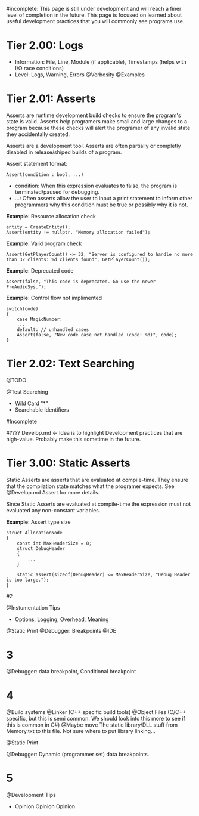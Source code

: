 #incomplete: This page is still under development and will reach a finer level of completion in the future.
This page is focused on learned about useful development practices that you will commonly see programs use.

Tier 2.00: Logs
============================================

- Information: File, Line, Module (if applicable), Timestamps (helps with I/O race conditions)
- Level: Logs, Warning, Errors
@Verbosity
@Examples

Tier 2.01: Asserts
============================================
Asserts are  runtime development build checks to ensure the program's state is valid. Asserts help programers make small and large changes to a program because these checks will alert the programer of any invalid state they accidentally created.

Asserts are a development tool. Asserts are often partially or completly disabled in release/shiped builds of a program.

Assert statement format:
```
Assert(condition : bool, ...)
``` 

* condition: When this expression evaluates to false, the program is terminated/paused for debugging.
* ...: Often asserts allow the user to input a print statement to inform other programmers why this condition must be true or possibly why it is not.


**Example**: Resource allocation check
```
entity = CreateEntity();
Assert(entity != nullptr, "Memory allocation failed");
```

**Example**: Valid program check
```
Assert(GetPlayerCount() <= 32, "Server is configured to handle no more than 32 clients: %d clients found", GetPlayerCount());
```

**Example**: Deprecated code
```
Assert(false, "This code is deprecated. Go use the newer FroAudioSys.");
```

**Example**: Control flow not implimented
```
switch(code)
{
    case MagicNumber:
    ...
    default: // unhandled cases
    Assert(false, "New code case not handled (code: %d)", code);
}
```


Tier 2.02: Text Searching
============================================

@TODO 


@Test Searching
 * Wild Card "*"
 * Searchable Identifiers
 

#Incomplete

#???? Develop.md <- Idea is to highlight Development practices that are high-value. Probably make this sometime in the future.



Tier 3.00: Static Asserts
============================================
Static Asserts are asserts that are evaluated at compile-time. They ensure that the compilation state matches what the programer expects. See @Develop.md Assert for more details.

Since Static Asserts are evaluated at compile-time the expression must not evaluated any non-constant variables.


**Example**: Assert type size
```
struct AllocationNode
{
    const int MaxHeaderSize = 8;
    struct DebugHeader
    {
        ...
    }
    
    static_assert(sizeof(DebugHeader) <= MaxHeaderSize, "Debug Header is too large.");
}
```



#2
 
@Instumentation Tips
 * Options, Logging, Overhead, Meaning

@Static Print
@Debugger: Breakpoints
@IDE

# 3

@Debugger: data breakpoint, Conditional breakpoint

# 4
@Build systems
  @Linker (C++ specific build tools)
  @Object Files (C/C++ specific, but this is semi common. We should look into this more to see if this is common in C#)
  @Maybe move The static library/DLL stuff from Memory.txt to this file. Not sure where to put library linking...
  
@Static Print

@Debugger:  Dynamic (programmer set) data breakpoints.
# 5


@Development Tips
 * Opinion Opinion Opinion